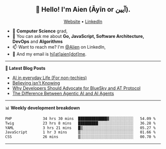 <h2 align="center">👋 Hello! I'm Aien (Āyīn or آیین).</h2>
<p align="center">
  <a href="https://www.aien.me">Website</a> •
  <a href="https://www.linkedin.com/in/aiensaidi/">LinkedIn</a>
</p>


- 🌱 **Computer Science** grad,
- 💬 You can ask me about **Go, JavaScript, Software Architecture, DevOps** and **Algorithms**
- 📫 Want to reach me? I'm [@Alien](https://www.linkedin.com/in/aiensaidi/) on LinkedIn,
- 📧 And my email is [hi[at]aien[dot]me](mailto:hi@aien.me).

-------

**📝 Latest Blog Posts**

<!-- BLOG-POST-LIST:START -->
- [AI in everyday Life (For non-techies)](https://aien.me/ai-in-everyday-life-for-non-techies/)
- [Believing isn't Knowing](https://aien.me/believing-isnt-knowing/)
- [Why Developers Should Advocate for BlueSky and AT Protocol](https://aien.me/why-developers-should-advocate-for-bluesky-and-at-protocol/)
- [The Difference Between Agentic AI and AI Agents](https://aien.me/the-difference-between-agentic-ai-and-ai-agents/)
<!-- BLOG-POST-LIST:END -->

-------

📊 **Weekly development breakdown**
<!--START_SECTION:waka-->

```txt
PHP              34 hrs 30 mins  █████████████▓░░░░░░░░░░░   54.09 %
Twig             23 hrs 8 mins   █████████░░░░░░░░░░░░░░░░   36.28 %
YAML             3 hrs 21 mins   █▒░░░░░░░░░░░░░░░░░░░░░░░   05.27 %
JavaScript       1 hr 3 mins     ▒░░░░░░░░░░░░░░░░░░░░░░░░   01.66 %
CSS              26 mins         ▒░░░░░░░░░░░░░░░░░░░░░░░░   00.70 %
```

<!--END_SECTION:waka-->

-------
